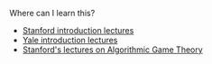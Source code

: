 Where can I learn this?
- [Stanford introduction lectures](https://www.youtube.com/c/gametheoryonline/playlists)
- [Yale introduction lectures](https://www.youtube.com/playlist?list=PL6EF60E1027E1A10B)
- [Stanford's lectures on Algorithmic Game Theory](https://www.youtube.com/watch?v=TM_QFmQU_VA&list=PL7MXmlHHoocG-3LRKvRaHkuyNDBCldloU)
